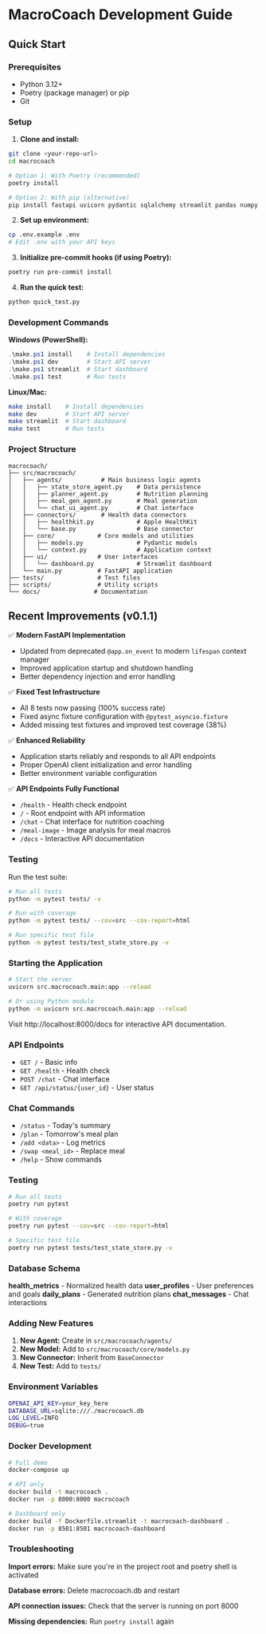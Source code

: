# MacroCoach Development Guide

## Quick Start

### Prerequisites
- Python 3.12+
- Poetry (package manager) or pip
- Git

### Setup

1. **Clone and install:**
```bash
git clone <your-repo-url>
cd macrocoach

# Option 1: With Poetry (recommended)
poetry install

# Option 2: With pip (alternative)
pip install fastapi uvicorn pydantic sqlalchemy streamlit pandas numpy python-multipart aiofiles python-dotenv plotly requests pytest pytest-asyncio pytest-cov httpx openai
```

2. **Set up environment:**
```bash
cp .env.example .env
# Edit .env with your API keys
```

3. **Initialize pre-commit hooks (if using Poetry):**
```bash
poetry run pre-commit install
```

4. **Run the quick test:**
```bash
python quick_test.py
```

### Development Commands

**Windows (PowerShell):**
```powershell
.\make.ps1 install    # Install dependencies
.\make.ps1 dev        # Start API server
.\make.ps1 streamlit  # Start dashboard
.\make.ps1 test       # Run tests
```

**Linux/Mac:**
```bash
make install    # Install dependencies
make dev        # Start API server
make streamlit  # Start dashboard
make test       # Run tests
```

### Project Structure

```
macrocoach/
├── src/macrocoach/
│   ├── agents/           # Main business logic agents
│   │   ├── state_store_agent.py    # Data persistence
│   │   ├── planner_agent.py        # Nutrition planning
│   │   ├── meal_gen_agent.py       # Meal generation
│   │   └── chat_ui_agent.py        # Chat interface
│   ├── connectors/       # Health data connectors
│   │   ├── healthkit.py            # Apple HealthKit
│   │   └── base.py                 # Base connector
│   ├── core/            # Core models and utilities
│   │   ├── models.py               # Pydantic models
│   │   └── context.py              # Application context
│   ├── ui/              # User interfaces
│   │   └── dashboard.py            # Streamlit dashboard
│   └── main.py          # FastAPI application
├── tests/               # Test files
├── scripts/             # Utility scripts
└── docs/               # Documentation
```

## Recent Improvements (v0.1.1)

✅ **Modern FastAPI Implementation**
- Updated from deprecated `@app.on_event` to modern `lifespan` context manager
- Improved application startup and shutdown handling
- Better dependency injection and error handling

✅ **Fixed Test Infrastructure**
- All 8 tests now passing (100% success rate)
- Fixed async fixture configuration with `@pytest_asyncio.fixture`
- Added missing test fixtures and improved test coverage (38%)

✅ **Enhanced Reliability**
- Application starts reliably and responds to all API endpoints
- Proper OpenAI client initialization and error handling
- Better environment variable configuration

✅ **API Endpoints Fully Functional**
- `/health` - Health check endpoint
- `/` - Root endpoint with API information  
- `/chat` - Chat interface for nutrition coaching
- `/meal-image` - Image analysis for meal macros
- `/docs` - Interactive API documentation

### Testing

Run the test suite:
```bash
# Run all tests
python -m pytest tests/ -v

# Run with coverage
python -m pytest tests/ --cov=src --cov-report=html

# Run specific test file
python -m pytest tests/test_state_store.py -v
```

### Starting the Application

```bash
# Start the server
uvicorn src.macrocoach.main:app --reload

# Or using Python module
python -m uvicorn src.macrocoach.main:app --reload
```

Visit http://localhost:8000/docs for interactive API documentation.

### API Endpoints

- `GET /` - Basic info
- `GET /health` - Health check
- `POST /chat` - Chat interface
- `GET /api/status/{user_id}` - User status

### Chat Commands

- `/status` - Today's summary
- `/plan` - Tomorrow's meal plan
- `/add <data>` - Log metrics
- `/swap <meal_id>` - Replace meal
- `/help` - Show commands

### Testing

```bash
# Run all tests
poetry run pytest

# With coverage
poetry run pytest --cov=src --cov-report=html

# Specific test file
poetry run pytest tests/test_state_store.py -v
```

### Database Schema

**health_metrics** - Normalized health data
**user_profiles** - User preferences and goals
**daily_plans** - Generated nutrition plans
**chat_messages** - Chat interactions

### Adding New Features

1. **New Agent:** Create in `src/macrocoach/agents/`
2. **New Model:** Add to `src/macrocoach/core/models.py`
3. **New Connector:** Inherit from `BaseConnector`
4. **New Test:** Add to `tests/`

### Environment Variables

```bash
OPENAI_API_KEY=your_key_here
DATABASE_URL=sqlite:///./macrocoach.db
LOG_LEVEL=INFO
DEBUG=true
```

### Docker Development

```bash
# Full demo
docker-compose up

# API only
docker build -t macrocoach .
docker run -p 8000:8000 macrocoach

# Dashboard only
docker build -f Dockerfile.streamlit -t macrocoach-dashboard .
docker run -p 8501:8501 macrocoach-dashboard
```

### Troubleshooting

**Import errors:** Make sure you're in the project root and poetry shell is activated

**Database errors:** Delete macrocoach.db and restart

**API connection issues:** Check that the server is running on port 8000

**Missing dependencies:** Run `poetry install` again

